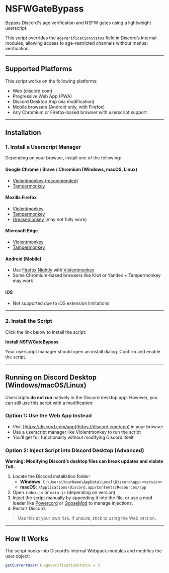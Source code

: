 # NSFWGateBypass

Bypass Discord's age verification and NSFW gates using a lightweight userscript.

This script overrides the `ageVerificationStatus` field in Discord’s internal modules, allowing access to age-restricted channels without manual verification.

---

## Supported Platforms

This script works on the following platforms:

- Web (discord.com)
- Progressive Web App (PWA)
- Discord Desktop App (via modification)
- Mobile browsers (Android only, with Firefox)
- Any Chromium or Firefox-based browser with userscript support

---

## Installation

### 1. Install a Userscript Manager

Depending on your browser, install one of the following:

#### **Google Chrome / Brave / Chromium (Windows, macOS, Linux)**
- [Violentmonkey (recommended)](https://chrome.google.com/webstore/detail/violentmonkey/jinjaccalgkegednnccohejagnlnfdag)
- [Tampermonkey](https://chrome.google.com/webstore/detail/tampermonkey/dhdgffkkebhmkfjojejmpbldmpobfkfo)

#### **Mozilla Firefox**
- [Violentmonkey](https://addons.mozilla.org/en-US/firefox/addon/violentmonkey/)
- [Tampermonkey](https://addons.mozilla.org/en-US/firefox/addon/tampermonkey/)
- [Greasemonkey](https://addons.mozilla.org/en-US/firefox/addon/greasemonkey/) (may not fully work)

#### **Microsoft Edge**
- [Violentmonkey](https://microsoftedge.microsoft.com/addons/detail/violentmonkey/eeagobfjdenkkddmbclomhiblgggliao)
- [Tampermonkey](https://microsoftedge.microsoft.com/addons/detail/tampermonkey/dhdgffkkebhmkfjojejmpbldmpobfkfo)

#### **Android (Mobile)**
- Use [Firefox Nightly](https://play.google.com/store/apps/details?id=org.mozilla.fenix) with [Violentmonkey](https://violentmonkey.github.io/get-it/)
- Some Chromium-based browsers like Kiwi or Yandex + Tampermonkey may work

#### **iOS**
- Not supported due to iOS extension limitations

---

### 2. Install the Script

Click the link below to install the script:

[**Install NSFWGateBypass**](https://github.com/SaltSaladd/NSFWGateBypass/raw/refs/heads/main/NSFWGateBypass.user.js)

Your userscript manager should open an install dialog. Confirm and enable the script.

---

## Running on Discord Desktop (Windows/macOS/Linux)

Userscripts **do not run** natively in the Discord desktop app. However, you can still use this script with a modification:

### Option 1: Use the Web App Instead
- Visit [https://discord.com/app](https://discord.com/app) in your browser
- Use a userscript manager like Violentmonkey to run the script
- You’ll get full functionality without modifying Discord itself

### Option 2: Inject Script into Discord Desktop (Advanced)
**Warning: Modifying Discord’s desktop files can break updates and violate ToS.**

1. Locate the Discord installation folder:
   - **Windows**: `C:\Users\YourName\AppData\Local\Discord\app-<version>`
   - **macOS**: `/Applications/Discord.app/Contents/Resources/app`
2. Open `index.js` or `main.js` (depending on version)
3. Inject the script manually by appending it into the file, or use a mod loader like [Powercord](https://powercord.dev/) or [GooseMod](https://goosemod.com/) to manage injections.
4. Restart Discord.

> Use this at your own risk. If unsure, stick to using the Web version.

---

## How It Works

The script hooks into Discord’s internal Webpack modules and modifies the user object:

```js
getCurrentUser().ageVerificationStatus = 3
